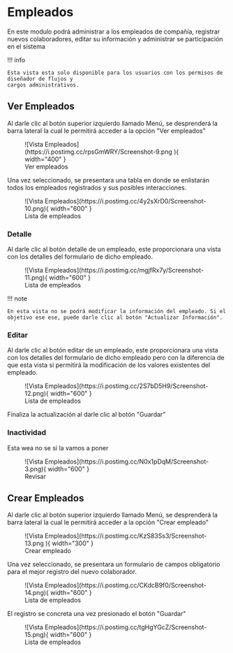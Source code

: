 # Empleados
En este modulo podrá administrar a los empleados de compañía, registrar nuevos colaboradores, editar su información y
administrar se participación en el sistema

!!! info 

    Esta vista esta solo disponible para los usuarios con los permisos de diseñador de flujos y 
    cargos administrativos.

## Ver Empleados

Al darle clic al botón superior izquierdo llamado Menú, se desprenderá la barra lateral la cual le permitirá acceder a la opción "Ver empleados"


<figure markdown>
  ![Vista Empleados](https://i.postimg.cc/rpsGmWRY/Screenshot-9.png ){ width="400" }
  <figcaption>Ver empleados</figcaption>
</figure>

Una vez seleccionado, se presentara una tabla en donde se enlistarán todos los empleados registrados y sus posibles interacciones.  

<figure markdown>
  ![Vista Empleados](https://i.postimg.cc/4y2sXrD0/Screenshot-10.png){ width="600" }
  <figcaption>Lista de empleados</figcaption>
</figure>

### Detalle

Al darle clic al botón detalle de un empleado, este proporcionara una vista con los detalles del formulario de dicho empleado.  

<figure markdown>
  ![Vista Empleados](https://i.postimg.cc/mgjfRx7y/Screenshot-11.png){ width="600" }
  <figcaption>Lista de empleados</figcaption>
</figure>

!!! note

    En esta vista no se podrá modificar la información del empleado. Si el objetivo ese ese, puede darle clic al botón "Actualizar Información".

### Editar

Al darle clic al botón editar de un empleado, este proporcionara una vista con los detalles del formulario de dicho empleado pero con la diferencia de que esta vista
 si permitirá la modificación de los valores existentes del empleado.

<figure markdown>
  ![Vista Empleados](https://i.postimg.cc/2S7bD5H9/Screenshot-12.png){ width="600" }
  <figcaption>Lista de empleados</figcaption>
</figure>

Finaliza la actualización al darle clic al botón "Guardar"

### Inactividad

Esta wea no se si la vamos a poner

<figure markdown>
  ![Vista Empleados](https://i.postimg.cc/N0x1pDqM/Screenshot-3.png){ width="600" }
  <figcaption>Revisar</figcaption>
</figure>

## Crear Empleados

Al darle clic al botón superior izquierdo llamado Menú, se desprenderá la barra lateral la cual le permitirá acceder a la opción "Crear empleado"

<figure markdown>
  ![Vista Empleados](https://i.postimg.cc/KzS83Ss3/Screenshot-13.png ){ width="300" }
  <figcaption>Crear empleado</figcaption>
</figure>

Una vez seleccionado, se presentara un formulario de campos obligatorio para el mejor registro del nuevo colaborador.  

<figure markdown>
  ![Vista Empleados](https://i.postimg.cc/CKdcB9f0/Screenshot-14.png){ width="600" }
  <figcaption>Lista de empleados</figcaption>
</figure>

El registro se concreta una vez presionado el botón "Guardar"

<figure markdown>
  ![Vista Empleados](https://i.postimg.cc/tgHgYGcZ/Screenshot-15.png){ width="600" }
  <figcaption>Lista de empleados</figcaption>
</figure>